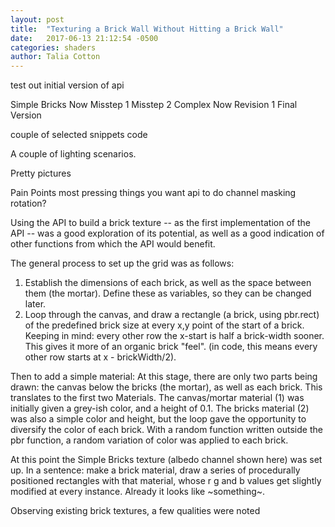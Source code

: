 ```yaml
---
layout: post
title:  "Texturing a Brick Wall Without Hitting a Brick Wall"
date:   2017-06-13 21:12:54 -0500
categories: shaders
author: Talia Cotton
---
```


test out initial version of api

Simple Bricks Now
Misstep 1
Misstep 2
Complex Now
Revision 1
Final Version

couple of selected snippets code

A couple of lighting scenarios.

Pretty pictures

Pain Points most pressing things you want api to do channel masking rotation?



Using the API to build a brick texture -- as the first implementation of the API -- was a good exploration of its potential, as well as a good indication of other functions from which the API would benefit.

The general process to set up the grid was as follows:
1. Establish the dimensions of each brick, as well as the space between them (the mortar). Define these as variables, so they can be changed later.
2. Loop through the canvas, and draw a rectangle (a brick, using pbr.rect) of the predefined brick size at every x,y point of the start of a brick. Keeping in mind: every other row the x-start is half a brick-width sooner. This gives it more of an organic brick "feel". (in code, this means every other row starts at x - brickWidth/2).

Then to add a simple material:
At this stage, there are only two parts being drawn: the canvas below the bricks (the mortar), as well as each brick. This translates to the first two Materials. The canvas/mortar material (1) was initially given a grey-ish color, and a height of 0.1. The bricks material (2) was also a simple color and height, but the loop gave the opportunity to diversify the color of each brick. With a random function written outside the pbr function, a random variation of color was applied to each brick.

At this point the Simple Bricks texture (albedo channel shown here) was set up. In a sentence: make a brick material, draw a series of procedurally positioned rectangles with that material, whose r g and b values get slightly modified at every instance. Already it looks like ~something~.

Observing existing brick textures, a few qualities were noted
